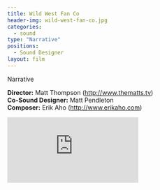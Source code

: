 ```yaml
---
title: Wild West Fan Co
header-img: wild-west-fan-co.jpg
categories:
  - sound
type: "Narrative"
positions:
  - Sound Designer
layout: film
---
```

Narrative

**Director:** Matt Thompson (<http://www.thematts.tv>)  
**Co-Sound Designer:** Matt Pendleton  
**Composer:** Erik Aho (<http://www.erikaho.com>)  

<div class="center-block auto-resizable-iframe">
  <div>
    <iframe src="https://www.youtube-nocookie.com/embed/Dp9BXWsdpCQ?rel=0&amp;showinfo=0" frameborder="0" allowfullscreen></iframe>
  </div>
</div>